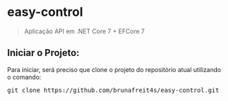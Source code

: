 # easy-control

> Aplicação API em .NET Core 7 + EFCore 7

## Iniciar o Projeto:

<p>
  Para iniciar, será preciso que clone o projeto do repositório atual utilizando o comando: 
  <pre>git clone https://github.com/brunafreit4s/easy-control.git</pre>
</p>
